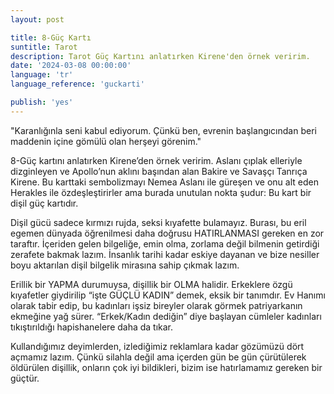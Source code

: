 ```yaml
---
layout: post

title: 8-Güç Kartı
suntitle: Tarot
description: Tarot Güç Kartını anlatırken Kirene'den örnek veririm.
date: '2024-03-08 00:00:00'
language: 'tr'
language_reference: 'guckarti'

publish: 'yes'
---
```

"Karanlığınla seni kabul ediyorum. Çünkü ben, evrenin başlangıcından beri maddenin içine gömülü olan herşeyi görenim."

8-Güç kartını anlatırken Kirene’den örnek veririm. Aslanı çıplak elleriyle dizginleyen ve Apollo’nun aklını başından alan Bakire ve Savaşçı Tanrıça Kirene. Bu karttaki sembolizmayı Nemea Aslanı ile güreşen ve onu alt eden Herakles ile özdeşleştirirler ama burada unutulan nokta şudur: Bu kart bir dişil güç kartıdır.

Dişil gücü sadece kırmızı rujda, seksi kıyafette bulamayız. Burası, bu eril egemen dünyada öğrenilmesi daha doğrusu HATIRLANMASI gereken en zor taraftır. İçeriden gelen bilgeliğe, emin olma, zorlama değil bilmenin getirdiği zerafete bakmak lazım. İnsanlık tarihi kadar eskiye dayanan ve bize nesiller boyu aktarılan dişil bilgelik mirasına sahip çıkmak lazım.

Erillik bir YAPMA durumuysa, dişillik bir OLMA halidir.
Erkeklere özgü kıyafetler giydirilip “işte GÜÇLÜ KADIN” demek, eksik bir tanımdır.
Ev Hanımı olarak tabir edip, bu kadınları işsiz bireyler olarak görmek patriyarkanın ekmeğine yağ sürer.
“Erkek/Kadın dediğin” diye başlayan cümleler kadınları tıkıştırıldığı hapishanelere daha da tıkar.

Kullandığımız deyimlerden, izlediğimiz reklamlara kadar gözümüzü dört açmamız lazım. Çünkü silahla değil ama içerden gün be gün çürütülerek öldürülen dişillik, onların çok iyi bildikleri, bizim ise hatırlamamız gereken bir güçtür.